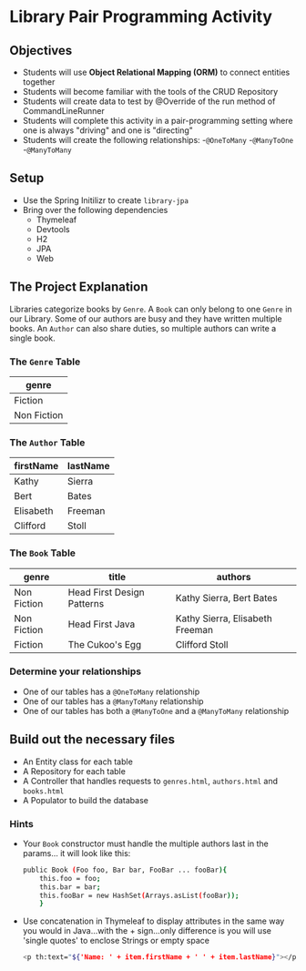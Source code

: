 # Library Pair Programming Activity

## Objectives
- Students will use **Object Relational Mapping (ORM)** to connect entities together 
- Students will become familiar with the tools of the CRUD Repository
- Students will create data to test by @Override of the run method of CommandLineRunner
- Students will complete this activity in a pair-programming setting where one is always "driving" and one is "directing"
- Students will create the following relationships:
  -`@OneToMany`
  -`@ManyToOne`
  -`@ManyToMany`


## Setup
- Use the Spring Initilizr to create `library-jpa`
- Bring over the following dependencies
  - Thymeleaf
  - Devtools
  - H2
  - JPA
  - Web

## The Project Explanation
Libraries categorize books by `Genre`. A `Book` can only belong to one `Genre` in our Library. Some of our authors are busy and they have written multiple books. An `Author` can also share duties, so multiple authors can write a single book. 

### The `Genre` Table
|genre|
|----|
|Fiction|
|Non Fiction|

### The `Author` Table
|firstName|lastName|
|----|--------|
|Kathy|Sierra|
|Bert|Bates|
|Elisabeth|Freeman|
|Clifford|Stoll|

### The `Book` Table
|genre|title|authors|
|----|--------|---|
|Non Fiction|Head First Design Patterns|Kathy Sierra, Bert Bates|
|Non Fiction|Head First Java|Kathy Sierra, Elisabeth Freeman|
|Fiction|The Cukoo's Egg|Clifford Stoll|

### Determine your relationships
- One of our tables has a `@OneToMany` relationship
- One of our tables has a `@ManyToMany` relationship
- One of our tables has both a `@ManyToOne` and a `@ManyToMany` relationship

## Build out the necessary files
- An Entity class for each table
- A Repository for each table
- A Controller that handles requests to `genres.html`, `authors.html` and `books.html`
- A Populator to build the database 

### Hints
- Your `Book` constructor must handle the multiple authors last in the params... it will look like this:
  ```bash
  public Book (Foo foo, Bar bar, FooBar ... fooBar){
      this.foo = foo;
      this.bar = bar;
      this.fooBar = new HashSet(Arrays.asList(fooBar));
      }
   ```
 - Use concatenation in Thymeleaf to display attributes in the same way you would in Java...with the + sign...only difference is you will use 'single quotes' to enclose Strings or empty space
   ```bash
   <p th:text="${'Name: ' + item.firstName + ' ' + item.lastName}"></p>
   ```
   
